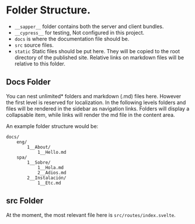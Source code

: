 # Folder Structure.

- `__sapper__` folder contains both the server and client bundles.
- `__cypress__` for testing, Not configured in this project.
- `docs` is where the documentation file should be.
- `src` source files.
- `static` Static files should be put here. They will be copied to the root directory of the published site. Relative links on markdown files will be relative to this folder.

## Docs Folder

You can nest unlimited\* folders and markdown (.md) files here. However the first level is reserved for localization.
In the following levels folders and files will be rendered in the sidebar as navigation links. Folders will display a collapsable item, while links will render the md file in the content area.

An example folder structure would be:

```
docs/
    eng/
        1__About/
            1__Hello.md
    spa/
        1__Sobre/
            1__Hola.md
            2__Adios.md
        2__Instalación/
            1__Etc.md
```

## src Folder

At the moment, the most relevant file here is `src/routes/index.svelte`.

